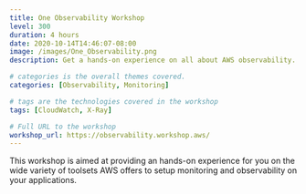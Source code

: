 ```yaml
---
title: One Observability Workshop
level: 300
duration: 4 hours
date: 2020-10-14T14:46:07-08:00
image: /images/One_Observability.png
description: Get a hands-on experience on all about AWS observability.

# categories is the overall themes covered. 
categories: [Observability, Monitoring]

# tags are the technologies covered in the workshop
tags: [CloudWatch, X-Ray]

# Full URL to the workshop
workshop_url: https://observability.workshop.aws/
---
```


This workshop is aimed at providing an hands-on experience for you on the wide variety of toolsets AWS offers to setup monitoring and observability on your applications.